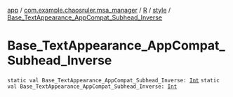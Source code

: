 [app](../../../index.md) / [com.example.chaosruler.msa_manager](../../index.md) / [R](../index.md) / [style](index.md) / [Base_TextAppearance_AppCompat_Subhead_Inverse](.)

# Base_TextAppearance_AppCompat_Subhead_Inverse

`static val Base_TextAppearance_AppCompat_Subhead_Inverse: `[`Int`](https://kotlinlang.org/api/latest/jvm/stdlib/kotlin/-int/index.html)
`static val Base_TextAppearance_AppCompat_Subhead_Inverse: `[`Int`](https://kotlinlang.org/api/latest/jvm/stdlib/kotlin/-int/index.html)